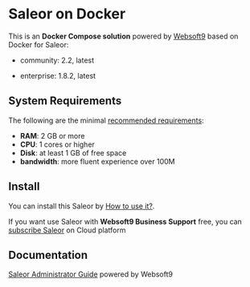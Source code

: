 # Saleor on Docker  

This is an **Docker Compose solution** powered by [Websoft9](https://www.websoft9.com) based on Docker for Saleor:


 - community:  2.2, latest

 - enterprise:  1.8.2, latest


## System Requirements

The following are the minimal [recommended requirements](https://docs.saleor.io/docs/developer/installation/):

* **RAM**: 2 GB or more
* **CPU**: 1 cores or higher
* **Disk**: at least 1 GB of free space
* **bandwidth**: more fluent experience over 100M  

## Install

You can install this Saleor by [How to use it?](https://github.com/Websoft9/docker-library#how-to-use-it).   

If you want use Saleor with **Websoft9 Business Support** free, you can [subscribe Saleor](https://www.websoft9.com/apps) on Cloud platform

## Documentation

[Saleor Administrator Guide](https://support.websoft9.com/docs/saleor) powered by Websoft9